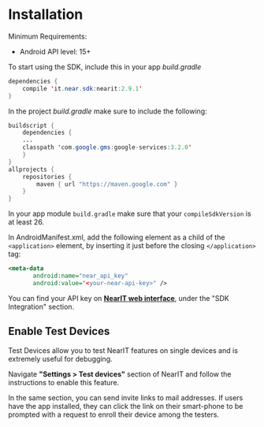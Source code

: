 # Installation #

Minimum Requirements:
- Android API level: 15+

To start using the SDK, include this in your app *build.gradle*

```java
dependencies {
    compile 'it.near.sdk:nearit:2.9.1'
}
```

In the project *build.gradle* make sure to include the following:
```java
buildscript {
    dependencies {
    ...
    classpath 'com.google.gms:google-services:3.2.0'
    }
}
allprojects {
    repositories {
        maven { url "https://maven.google.com" }
    }
}
```

In your app module `build.gradle` make sure that your `compileSdkVersion` is at least 26.

In AndroidManifest.xml, add the following element as a child of the `<application>` element, by inserting it just before the closing `</application>` tag:

```xml
<meta-data
       android:name="near_api_key"
       android:value="<your-near-api-key>" />
```

You can find your API key on <a href="https://go.nearit.com/" target="_blank">**NearIT web interface**</a>, under the "SDK Integration" section.


## Enable Test Devices

Test Devices allow you to test NearIT features on single devices and is extremely useful for debugging.

Navigate **"Settings > Test devices"** section of NearIT and follow the instructions to enable this feature.

In the same section, you can send invite links to mail addresses. If users have the app installed, they can click the link on their smart-phone to be prompted with a request to enroll their device among the testers.

